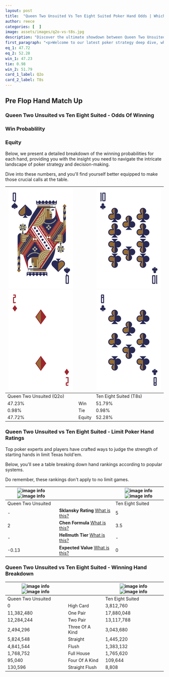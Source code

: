 ```yaml
---
layout: post
title:  "Queen Two Unsuited Vs Ten Eight Suited Poker Hand Odds | Which Is The Better Hand In Poker? A Complete Guide"
author: reece
categories: [  ]
image: assets/images/q2o-vs-t8s.jpg
description: "Discover the ultimate showdown between Queen Two Unsuited and Ten Eight Suited in poker! Uncover the odds, strategies, and scenarios where one hand triumphs over the other. Get ready to up your poker game with this thrilling analysis."
first_paragraph: "<p>Welcome to our latest poker strategy deep dive, where we're pitting two distinct hands against each other in a high-stakes showdown: Queen Two Unsuited vs Ten Eight Suited.</p><p>In the dynamic world of poker, every decision counts, and knowing which hand holds the upper hand is key to your success at the table.</p><p>In this article, we'll dissect these two hands, explore the scenarios where one dominates the other, and equip you with the knowledge to make strategic choices that can tip the odds in your favor.</p><p>Get ready to unravel the intriguing dynamics of these poker hands and elevate your game to new heights.</p>"
eq_1: 47.72
eq_2: 52.28
win_1: 47.23
tie: 0.98
win_2: 51.79
card_1_label: Q2o
card_2_label: T8s
---
```




[comment]: # (sp0)

## Pre Flop Hand Match Up

<div class="table hand-ratings" markdown="1"> 



### Queen Two Unsuited vs Ten Eight Suited - Odds Of Winning


  
<div class="row graphs"> 
<div class="col-lg-6">
    <h3>Win Probablility</h3>
    <canvas id="WinChart"></canvas>
</div>
<div class="col-lg-6">
    <h3>Equity</h3>
    <canvas id="EquityChart"></canvas>
</div>
</div>

  Below, we present a detailed breakdown of the winning probabilities for each hand, providing you with the insight you need to navigate the intricate landscape of poker strategy and decision-making. 

Dive into these numbers, and you'll find yourself better equipped to make those crucial calls at the table.


    
| ![image info](assets/images/hand1/q.png) ![image info](assets/images/hand1/2o.png) |  | ![image info](assets/images/hand2/t.png) ![image info](assets/images/hand2/8.png) |
| -------- | -------- | -------- |
| Queen Two Unsuited (Q2o) |  | Ten Eight Suited (T8s) |
| 47.23% | Win | 51.79% |
| 0.98% | Tie | 0.98% |
| 47.72% | Equity | 52.28% |




[comment]: # (sp1)



### Queen Two Unsuited vs Ten Eight Suited - Limit Poker Hand Ratings

Top poker experts and players have crafted ways to judge the strength of starting hands in limit Texas hold'em. 

Below, you'll see a table breaking down hand rankings according to popular systems. 

Do remember, these rankings don't apply to no limit games.


    
| ![image info](https://www.riverpairs.com/assets/images/hand1/q.png) ![image info](https://www.riverpairs.com/assets/images/hand1/2o.png) |  | ![image info](https://www.riverpairs.com/assets/images/hand2/t.png) ![image info](https://www.riverpairs.com/assets/images/hand2/8.png) |
| -------- | -------- | -------- |
| Queen Two Unsuited |  | Ten Eight Suited |
| - | **Sklansky Rating** [What is this?](/sklansky-rating-explained) | 5 |
| 2 | **Chen Formula** [What is this?](/chen-formula-explained) | 3.5 |
| - | **Hellmuth Tier** [What is this?](/Hellmuth-tier-explained) | - |
| -0.13 | **Expected Value** [What is this?](/expected-value-explained) | 0 |




[comment]: # (sp2)



### Queen Two Unsuited vs Ten Eight Suited - Winning Hand Breakdown


    
| ![image info](https://www.riverpairs.com/assets/images/hand1/q.png) ![image info](https://www.riverpairs.com/assets/images/hand1/2o.png) |  | ![image info](https://www.riverpairs.com/assets/images/hand2/t.png) ![image info](https://www.riverpairs.com/assets/images/hand2/8.png) |
| -------- | -------- | -------- |
| Queen Two Unsuited |  | Ten Eight Suited |
| 0 | High Card | 3,812,760 |
| 11,382,480 | One Pair | 17,880,048 |
| 12,284,244 | Two Pair | 13,117,788 |
| 2,494,296 | Three Of A Kind | 3,043,680 |
| 5,824,548 | Straight | 1,445,220 |
| 4,841,544 | Flush | 1,383,132 |
| 1,768,752 | Full House | 1,765,620 |
| 95,040 | Four Of A Kind | 109,644 |
| 130,596 | Straight Flush | 8,808 |




[comment]: # (sp3)



</div>

[comment]: # (sp4)



[comment]: # (sp5)

